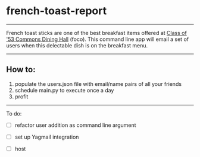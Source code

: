 # french-toast-report

---

French toast sticks are one of the best breakfast items offered at 
[Class of '53 Commons Dining Hall](https://dining.dartmouth.edu/hours-and-locations/fall-term-dining-schedule) (foco). 
This command line app will email a set of users when this delectable dish is on the breakfast menu.

---
## How to:
1. populate the users.json file with email/name pairs of all your friends
2. schedule main.py to execute once a day 
3. profit

---
To do:
- [ ] refactor user addition as command line argument
- [ ] set up Yagmail integration
- [ ] host



